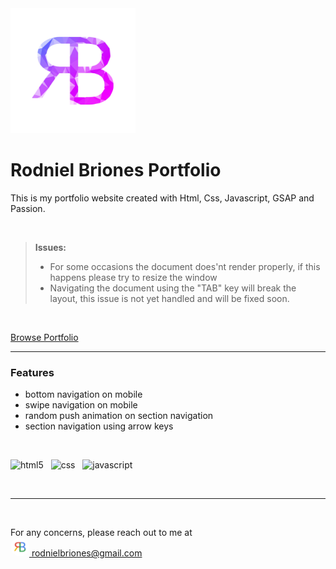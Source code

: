 <img src="assets/images/rodniel_briones_logo.png" width="200" />

# Rodniel Briones Portfolio

This is my portfolio website created with Html, Css, Javascript, GSAP and Passion.

<br />

> **Issues:**
>
> - For some occasions the document does'nt render properly, if this happens please try to resize the window
> - Navigating the document using the "TAB" key will break the layout, this issue is not yet handled and will be fixed soon.
>   <br />

<br />

[Browse Portfolio](https://scinth.github.io)

---

### Features

- bottom navigation on mobile
- swipe navigation on mobile
- random push animation on section navigation
- section navigation using arrow keys

<br />

<img width="50px" src="https://cdn.jsdelivr.net/gh/devicons/devicon/icons/html5/html5-plain.svg" alt="html5" /> &nbsp;
<img width="50px" src="https://cdn.jsdelivr.net/gh/devicons/devicon/icons/css3/css3-original.svg" alt="css" /> &nbsp;
<img width="50px" src="https://cdn.jsdelivr.net/gh/devicons/devicon/icons/javascript/javascript-plain.svg" alt="javascript" />

<br /><hr /><br />

For any concerns, please reach out to me at<br/>
[<img src="google_profile_photo.jpg" width="30" style="border-radius:50%" alt="google_profile_photo" /> rodnielbriones@gmail.com](rodnielbriones@gmail.com)
